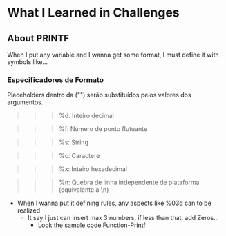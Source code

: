  # What I Learned in Challenges

## About PRINTF
When I put any variable and I wanna get some format, I must define it with symbols like... 

### Especificadores de Formato
Placeholders dentro da ("") serão substituídos pelos valores dos argumentos.
        
>>> %d: Inteiro decimal

>>> %f: Número de ponto flutuante

>>> %s: String

>>> %c: Caractere

>>> %x: Inteiro hexadecimal

>>> %n: Quebra de linha independente de plataforma (equivalente a \n)

 - When I wanna put it defining rules, any aspects like %03d can to be realized 
   - It say I just can insert max 3 numbers, if less than that, add Zeros... 
     - Look the sample code Function-Printf
    

    
